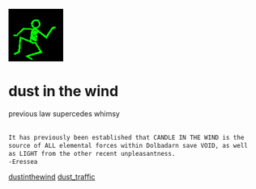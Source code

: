 ![dancer](assets/dancer.gif)

# dust in the wind

 previous law supercedes whimsy
>
>   

```

It has previously been established that CANDLE IN THE WIND is the
source of ALL elemental forces within Dolbadarn save VOID, as well
as LIGHT from the other recent unpleasantness.
-Eressea

```

  [dustinthewind](dustinthewind.md)  [dust_traffic](dust_traffic.md) 

 